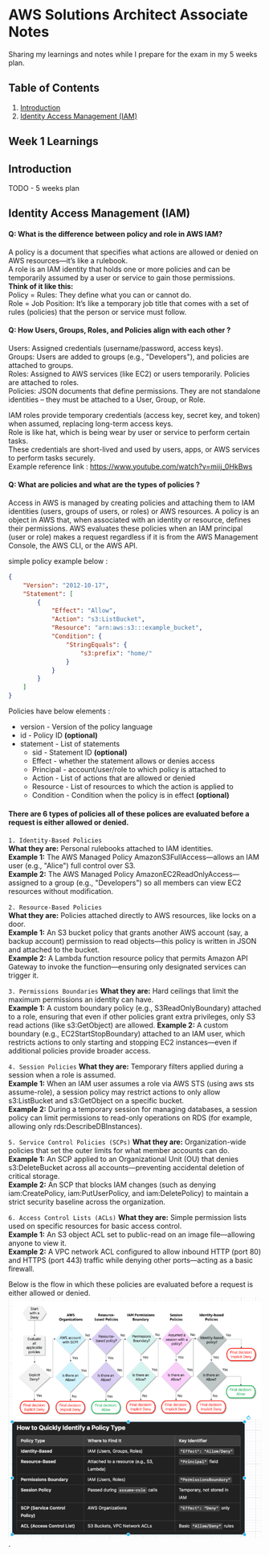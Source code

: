 # AWS Solutions Architect Associate Notes
Sharing my learnings and notes while I prepare for the exam in my 5 weeks plan.


## Table of Contents
1. <a href="#introduction">Introduction</a>
2. <a href="#identity-access-management-iam">Identity Access Management (IAM)</a>

## Week 1 Learnings

## Introduction
TODO - 5 weeks plan 

## Identity Access Management (IAM)
#### Q: What is the difference between policy and role in AWS IAM?
A policy is a document that specifies what actions are allowed or denied on AWS resources—it’s like a rulebook. <br>
A role is an IAM identity that holds one or more policies and can be temporarily assumed by a user or service to gain those permissions.<br>
**Think of it like this:** <br>
Policy = Rules: They define what you can or cannot do. <br>
Role = Job Position: It’s like a temporary job title that comes with a set of rules (policies) that the person or service must follow. <br>

#### Q: How Users, Groups, Roles, and Policies align with each other ?
Users: Assigned credentials (username/password, access keys). <br>
Groups: Users are added to groups (e.g., "Developers"), and policies are attached to groups. <br>
Roles: Assigned to AWS services (like EC2) or users temporarily. Policies are attached to roles. <Br>
Policies: JSON documents that define permissions. They are not standalone identities – they must be attached to a User, Group, or Role. <br>

IAM roles provide temporary credentials (access key, secret key, and token) when assumed, replacing long-term access keys. <br>
<span class="highlighted-text"> Role is like hat, which is being wear by user or service to perform certain tasks.</span> <br>
These credentials are short-lived and used by users, apps, or AWS services to perform tasks securely. <br>
Example reference link : https://www.youtube.com/watch?v=miij_0HkBws <br>

#### Q: What are policies and what are the types of policies ?
Access in AWS is managed by creating policies and attaching them to IAM identities (users, groups of users, or roles) or AWS resources. 
A policy is an object in AWS that, when associated with an identity or resource, defines their permissions. AWS evaluates these policies when an IAM principal (user or role) makes a request regardless if it is from the AWS Management Console, the AWS CLI, or the AWS API. <br>

simple policy example below :

```json
{
    "Version": "2012-10-17",
    "Statement": [
        {
            "Effect": "Allow",
            "Action": "s3:ListBucket",
            "Resource": "arn:aws:s3:::example_bucket",
            "Condition": {
                "StringEquals": {
                    "s3:prefix": "home/"
                }
            }
        }
    ]
}
```
Policies have below elements :
- version - Version of the policy language
- id - Policy ID **(optional)**
- statement - List of statements
  - sid - Statement ID **(optional)**
  - Effect - whether the statement allows or denies access
  - Principal - account/user/role to which policy is attached to
  - Action - List of actions that are allowed or denied
  - Resource - List of resources to which the action is applied to
  - Condition - Condition when the policy is in effect **(optional)**

#### There are 6 types of policies all of these polices are evaluated before a request is either allowed or denied.
`1. Identity-Based Policies `<br>
**What they are:** Personal rulebooks attached to IAM identities. <br>
**Example 1:** The AWS Managed Policy AmazonS3FullAccess—allows an IAM user (e.g., "Alice") full control over S3. <br>
**Example 2:** The AWS Managed Policy AmazonEC2ReadOnlyAccess—assigned to a group (e.g., "Developers") so all members can view EC2 resources without modification. <br>

`2. Resource-Based Policies `<br>
**What they are:** Policies attached directly to AWS resources, like locks on a door. <br>
**Example 1:** An S3 bucket policy that grants another AWS account (say, a backup account) permission to read objects—this policy is written in JSON and attached to the bucket. <br>
**Example 2:** A Lambda function resource policy that permits Amazon API Gateway to invoke the function—ensuring only designated services can trigger it. <br>


`3. Permissions Boundaries`
**What they are:** Hard ceilings that limit the maximum permissions an identity can have. <br>
**Example 1:** A custom boundary policy (e.g., S3ReadOnlyBoundary) attached to a role, ensuring that even if other policies grant extra privileges, only S3 read actions (like s3:GetObject) are allowed.
**Example 2:** A custom boundary (e.g., EC2StartStopBoundary) attached to an IAM user, which restricts actions to only starting and stopping EC2 instances—even if additional policies provide broader access. <br>

`4. Session Policies`
**What they are:** Temporary filters applied during a session when a role is assumed. <br>
**Example 1:** When an IAM user assumes a role via AWS STS (using aws sts assume-role), a session policy may restrict actions to only allow s3:ListBucket and s3:GetObject on a specific bucket. <br>
**Example 2:** During a temporary session for managing databases, a session policy can limit permissions to read-only operations on RDS (for example, allowing only rds:DescribeDBInstances). <br>

`5. Service Control Policies (SCPs)`
**What they are:** Organization-wide policies that set the outer limits for what member accounts can do. <br>
**Example 1:** An SCP applied to an Organizational Unit (OU) that denies s3:DeleteBucket across all accounts—preventing accidental deletion of critical storage. <br>
**Example 2:** An SCP that blocks IAM changes (such as denying iam:CreatePolicy, iam:PutUserPolicy, and iam:DeletePolicy) to maintain a strict security baseline across the organization.   <br>

`6. Access Control Lists (ACLs)`
**What they are:** Simple permission lists used on specific resources for basic access control. <br>
**Example 1:** An S3 object ACL set to public-read on an image file—allowing anyone to view it. <br>
**Example 2:** A VPC network ACL configured to allow inbound HTTP (port 80) and HTTPS (port 443) traffic while denying other ports—acting as a basic firewall. <br>

Below is the flow in which these policies are evaluated before a request is either allowed or denied.
![img.png](images/6iampolicytypes.png). <br>




